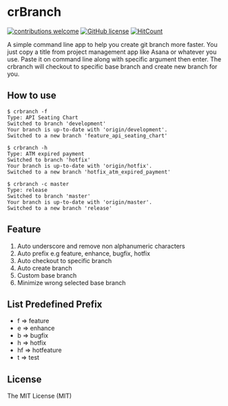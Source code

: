 # crBranch
[![contributions welcome](https://img.shields.io/badge/contributions-welcome-brightgreen.svg?style=flat)](https://github.com/ipanardian/crbranch/issues) 
[![GitHub license](https://img.shields.io/badge/license-MIT-red.svg)](https://raw.githubusercontent.com/ipanardian/crbranch/master/LICENSE)
[![HitCount](https://hitt.herokuapp.com/ipanardian/crbranch.svg)](https://github.com/ipanardian/crbranch)

A simple command line app to help you create git branch more faster. You just copy a title from project management app like Asana or whatever you use. Paste it on command line along with specific argument then enter. The crbranch will checkout to specific base branch and create new branch for you. 

## How to use
```
$ crbranch -f 
Type: API Seating Chart
Switched to branch 'development'
Your branch is up-to-date with 'origin/development'.
Switched to a new branch 'feature_api_seating_chart'

$ crbranch -h
Type: ATM expired payment
Switched to branch 'hotfix'
Your branch is up-to-date with 'origin/hotfix'.
Switched to a new branch 'hotfix_atm_expired_payment'

$ crbranch -c master 
Type: release
Switched to branch 'master'
Your branch is up-to-date with 'origin/master'.
Switched to a new branch 'release'
```

## Feature
1. Auto underscore and remove non alphanumeric characters
2. Auto prefix e.g feature, enhance, bugfix, hotfix
3. Auto checkout to specific branch
4. Auto create branch
5. Custom base branch
6. Minimize wrong selected base branch

## List Predefined Prefix
- f => feature
- e => enhance
- b => bugfix
- h => hotfix
- hf => hotfeature
- t => test

## License
The MIT License (MIT)
